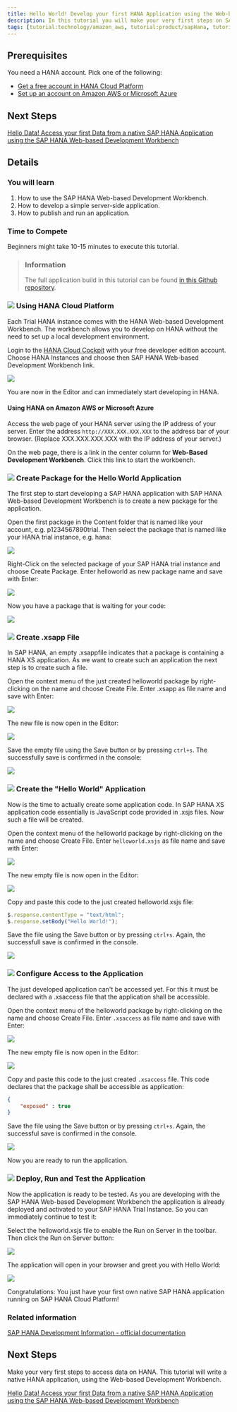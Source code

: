 ```yaml
---
title: Hello World! Develop your first HANA Application using the Web-based Development Workbench
description: In this tutorial you will make your very first steps on SAP HANA and develop a very simple "Hello World" application using the SAP HANA Web-based Development Workbench on the SAP HANA Cloud Platform.
tags: [tutorial:technology/amazon_aws, tutorial:product/sapHana, tutorial:product/hcp, tutorial:interest/gettingstarted, tutorial:product/hcp_web_workbench]
---
```


## Prerequisites  
You need a HANA account. Pick one of the following:
- [Get a free account in HANA Cloud Platform](https://account.hanatrial.ondemand.com/register)
- [Set up an account on Amazon AWS or Microsoft Azure](http://go.sap.com/developer/tutorials/setup-hana-for-cloud.html)

## Next Steps
[Hello Data! Access your first Data from a native SAP HANA Application using the SAP HANA Web-based Development Workbench](http://go.sap.com/developer/tutorials/hana-data-access-and-authorizations.html)

## Details
### You will learn  
1. How to use the SAP HANA Web-based Development Workbench.
2. How to develop a simple server-side application.
3. How to publish and run an application.

### Time to Compete
Beginners might take 10-15 minutes to execute this tutorial.

> ### Information
>The full application build in this tutorial can be found [in this Github repository](https://github.com/SAP/cloud-hana-helloworld/).

### ![](http://go.sap.com/dam/application/shared/icons/icon_gold_circle_01.svg) Using HANA Cloud Platform
Each Trial HANA instance comes with the HANA Web-based Development Workbench. The workbench allows you to develop on HANA without the need to set up a local development environment.

Login to the [HANA Cloud Cockpit](https://account.hanatrial.ondemand.com/cockpit) with your free developer edition account.
Choose HANA Instances and choose then SAP HANA Web-based Development Workbench link.

![](https://raw.githubusercontent.com/SAPDocuments/Tutorials/master/tutorials/hana-web-development-workbench/1.png)

You are now in the Editor and can immediately start developing in HANA.

#### Using HANA on Amazon AWS or Microsoft Azure
Access the web page of your HANA server using the IP address of your server. Enter the address ```http://XXX.XXX.XXX.XXX``` to the address bar of your browser. (Replace XXX.XXX.XXX.XXX with the IP address of your server.)

On the web page, there is a link in the center column for **Web-Based Development Workbench**. Click this link to start the workbench.

### ![](http://go.sap.com/dam/application/shared/icons/icon_gold_circle_02.svg) Create Package for the Hello World Application
The first step to start developing a SAP HANA application with SAP HANA Web-based Development Workbench is to create a new package for the application.

Open the first package in the Content folder that is named like your account, e.g. p1234567890trial. Then select the package that is named like your HANA trial instance, e.g. hana:

![](https://raw.githubusercontent.com/SAPDocuments/Tutorials/master/tutorials/hana-web-development-workbench/2.png)

Right-Click on the selected package of your SAP HANA trial instance and choose Create Package. Enter helloworld as new package name and save with Enter:

![](https://raw.githubusercontent.com/SAPDocuments/Tutorials/master/tutorials/hana-web-development-workbench/3.png)

Now you have a package that is waiting for your code:

![](https://raw.githubusercontent.com/SAPDocuments/Tutorials/master/tutorials/hana-web-development-workbench/4.png)

### ![](http://go.sap.com/dam/application/shared/icons/icon_gold_circle_03.svg) Create .xsapp File
In SAP HANA, an empty .xsappfile indicates that a package is containing a HANA XS application. As we want to create such an application the next step is to create such a file.

Open the context menu of the just created helloworld package by right-clicking on the name and choose Create File. Enter .xsapp as file name and save with Enter:

![](https://raw.githubusercontent.com/SAPDocuments/Tutorials/master/tutorials/hana-web-development-workbench/5.png)

The new file is now open in the Editor:

![](https://raw.githubusercontent.com/SAPDocuments/Tutorials/master/tutorials/hana-web-development-workbench/6.png)

Save the empty file using the Save button or by pressing ```ctrl+s```. The successfully save is confirmed in the console:

![](https://raw.githubusercontent.com/SAPDocuments/Tutorials/master/tutorials/hana-web-development-workbench/7.png)

### ![](http://go.sap.com/dam/application/shared/icons/icon_gold_circle_04.svg) Create the "Hello World" Application
Now is the time to actually create some application code. In SAP HANA XS application code essentially is JavaScript code provided in .xsjs files. Now such a file will be created.

Open the context menu of the helloworld package by right-clicking on the name and choose Create File. Enter ```helloworld.xsjs``` as file name and save with Enter:

![](https://raw.githubusercontent.com/SAPDocuments/Tutorials/master/tutorials/hana-web-development-workbench/8.png)

The new empty file is now open in the Editor:

![](https://raw.githubusercontent.com/SAPDocuments/Tutorials/master/tutorials/hana-web-development-workbench/9.png)

Copy and paste this code to the just created helloworld.xsjs file:

```js
$.response.contentType = "text/html";
$.response.setBody("Hello World!");
```

Save the file using the Save button or by pressing ```ctrl+s```. Again, the successfull save is confirmed in the console.

![](https://raw.githubusercontent.com/SAPDocuments/Tutorials/master/tutorials/hana-web-development-workbench/10.png)

### ![](http://go.sap.com/dam/application/shared/icons/icon_gold_circle_05.svg) Configure Access to the Application
The just developed application can't be accessed yet. For this it must be declared with a .xsaccess file that the application shall be accessible.

Open the context menu of the helloworld package by right-clicking on the name and choose Create File. Enter ```.xsaccess``` as file name and save with Enter:

![](https://raw.githubusercontent.com/SAPDocuments/Tutorials/master/tutorials/hana-web-development-workbench/11.png)

The new empty file is now open in the Editor:

![](https://raw.githubusercontent.com/SAPDocuments/Tutorials/master/tutorials/hana-web-development-workbench/12.png)

Copy and paste this code to the just created ```.xsaccess``` file. This code declares that the package shall be accessible as application:

```json
{
    "exposed" : true
}
```
Save the file using the Save button or by pressing ```ctrl+s```. Again, the successful save is confirmed in the console.

![](https://raw.githubusercontent.com/SAPDocuments/Tutorials/master/tutorials/hana-web-development-workbench/13.png)

Now you are ready to run the application.

### ![](http://go.sap.com/dam/application/shared/icons/icon_gold_circle_06.svg) Deploy, Run and Test the Application
Now the application is ready to be tested. As you are developing with the SAP HANA Web-based Development Workbench the application is already deployed and activated to your SAP HANA Trial Instance. So you can immediately continue to test it:

Select the helloworld.xsjs file to enable the Run on Server in the toolbar. Then click the Run on Server button:

![](https://raw.githubusercontent.com/SAPDocuments/Tutorials/master/tutorials/hana-web-development-workbench/14.png)

The application will open in your browser and greet you with Hello World:

![](https://raw.githubusercontent.com/SAPDocuments/Tutorials/master/tutorials/hana-web-development-workbench/15.png)

Congratulations: You just have your first own native SAP HANA application running on SAP HANA Cloud Platform!

### Related information
[SAP HANA Development Information - official documentation](http://help.sap.com/hana_platform#section6)


## Next Steps
Make your very first steps to access data on HANA. This tutorial will write a native HANA application, using the Web-based Development Workbench.

[Hello Data! Access your first Data from a native SAP HANA Application using the SAP HANA Web-based Development Workbench](http://go.sap.com/developer/tutorials/hana-data-access-and-authorizations.html)
